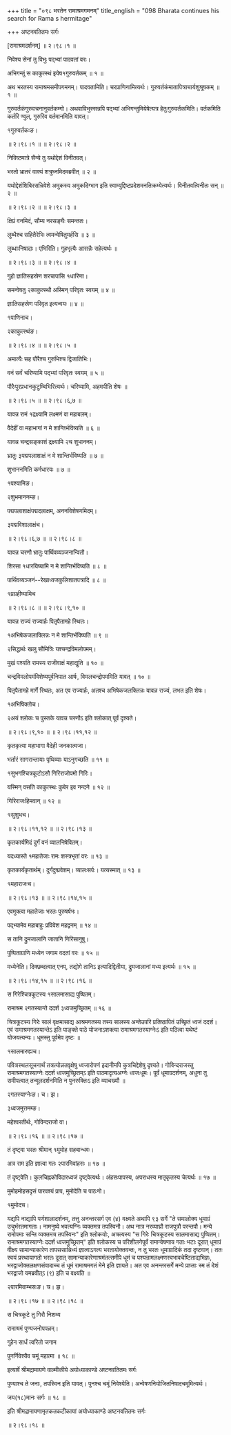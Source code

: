 +++
title = "०९८ भरतेन रामाश्रमगमनम्"
title_english = "098 Bharata continues his search for Rama s hermitage"

+++
अष्टनवतितमः सर्गः  

\[रामाश्रमदर्शनम्\] ॥ २।९८।१ ॥   

निवेश्य सेनां तु विभुः पद्भ्यां पादवतां वरः।  

अभिगन्तुं स काकुत्स्थं इयेष१गुरुवर्तकम्  ॥  १  ॥   

अथ भरतस्य रामाश्रमसमीपगमनम्। पादवतामिति। चरप्राणिनामित्यर्थः। गुरुवर्तकंमातापित्राचार्यशुश्रूषकम्  ॥  १  ॥   

गुरुवर्तकंगुरुवचनानुवर्तकम्गो। अथवाविभुस्सन्नपि पद्भ्यां अभिगन्तुमियेषेत्यत्र हेतुःगुरुवर्तकमिति। वर्तकमिति कर्तरि ण्वुल्, गुरुरिव वर्तमानमिति यावत्।  

१गुरुवर्तकःङ।  

 ॥ २।९८।१ ॥  ॥ २।९८।२ ॥   

निविष्टमात्रे सैन्ये तु यथोद्देशं विनीतवत्।  

भरतो भ्रातरं वाक्यं शत्रुघ्नमिदमब्रवीत्  ॥  २  ॥   

यथोद्देशंशिबिरसन्निवेशे अमुकस्य अमुकदिग्भाग इति स्वाम्युद्दिष्टप्रदेशमनतिक्रम्येत्यर्थः। विनीतवत्विनीतः सन्  ॥  २  ॥   

 ॥ २।९८।२ ॥  ॥ २।९८।३ ॥   

क्षिप्रं वनमिदं, सौम्य नरसङ्घैः समन्ततः।  

लुब्धैश्च सहितैरेभिः त्वमन्वेषितुमर्हसि  ॥  ३  ॥   

लुब्धाःनिषादाः। एभिरिति। गुहभृत्यैः आसन्नैः सहेत्यर्थः ॥   

 ॥ २।९८।३ ॥  ॥ २।९८।४ ॥   

गुहो ज्ञातिसहस्रेण शरचापासि १धारिणा।  

समन्वेषतु २काकुत्स्थौ अस्मिन् परिवृतः स्वयम्  ॥  ४  ॥   

ज्ञातिसहस्रेण परिवृत इत्यन्वयः  ॥  ४  ॥   

१पाणिनाच।  

२काकुत्स्थंङ।  

 ॥ २।९८।४ ॥  ॥ २।९८।५ ॥   

अमात्यैः सह पौरैश्च गुरुभिश्च द्विजातिभिः।  

वनं सर्वं चरिष्यामि पद्भ्यां परिवृतः स्वयम्  ॥  ५  ॥   

पौरैःपुरप्रधानकुटुम्बिभिरित्यर्थः। चरिष्यामि, अहमपीति शेषः  ॥   

 ॥ २।९८।५ ॥  ॥ २।९८।६,७ ॥   

यावन्न रामं १द्रक्ष्यामि लक्ष्मणं वा महाबलम्।  

वैदेहीं वा महाभागां न मे शान्तिर्भविष्यति  ॥  ६  ॥   

यावन्न चन्द्रसङ्काशं द्रक्ष्यामि २च शुभाननम्।  

भ्रातुः ३पद्मपलाशाक्षं न मे शान्तिर्भविष्यति  ॥  ७  ॥   

शुभाननमिति कर्मधारयः  ॥  ७  ॥   

१पश्यामिङ।  

२शुभमाननम्ङ।  

पद्मपलाशाक्षंपद्मदलाक्षम्, अननविशेषणमिदम्।  

३पद्मविशालाक्षंच।  

 ॥ २।९८।६,७ ॥  ॥ २।९८।८ ॥   

यावन्न चरणौ भ्रातुः पार्थिवव्यञ्जनान्वितौ।  

शिरसा १धारयिष्यामि न मे शान्तिर्भविष्यति  ॥  ८  ॥   

पार्थिवव्यञ्जनं--रेखाध्वजकुलिशातपत्रादि  ॥  ८  ॥   

१प्रग्रहीष्यामिच  

 ॥ २।९८।८ ॥  ॥ २।९८।९,१० ॥   

यावन्न राज्यं राज्यार्हः पितृपैतामहे स्थितः।  

१अभिषेकजलाक्लिन्नः न मे शान्तिर्भविष्यति  ॥  ९  ॥   

२सिद्धार्थः खलु सौमित्रिः यश्चन्द्रविमलोपमम्।  

मुखं पश्यति रामस्य राजीवाक्षं महाद्युति  ॥  १०  ॥   

चन्द्रविमलोपमंविशेष्यपूर्वनिपात आर्षः, विमलचन्द्रोपममिति यावत्  ॥  १०  ॥   

पितृपैतामहे मार्गे स्थितः, अत एव राज्यार्हः, अतश्च अभिषेकजलक्लिन्नः यावन्न राज्यं, लभत इति शेषः।  

१अभिषिक्तोच।  

२अयं श्लोकः च पुस्तके यावन्न चरणौऽ इति श्लोकात् पूर्वं दृश्यते।  

 ॥ २।९८।९,१० ॥  ॥ २।९८।११,१२ ॥   

कृतकृत्या महाभागा वैदेही जनकात्मजा।  

भर्तारं सागरान्तायाः पृथिव्याः याऽनुगच्छति  ॥  ११  ॥   

१सुभगश्चित्रकूटोऽसौ गिरिराजोपमो गिरिः।  

यस्मिन् वसति काकुत्स्थः कुबेर इव नन्दने  ॥  १२  ॥   

गिरिराजःहिमवान्  ॥  १२  ॥   

१सुशुभच।  

 ॥ २।९८।११,१२ ॥  ॥ २।९८।१३ ॥   

कृतकार्यमिदं दुर्गं वनं व्यालनिषेवितम्।  

यदध्यास्ते १महातेजाः रामः शस्त्रभृतां वरः  ॥  १३  ॥   

कृतकार्यंकृतार्थम्। दुर्गंदुष्प्रवेशम्। व्यालःसर्पः। यत्यस्मात्  ॥  १३  ॥   

१महाराजःच।  

 ॥ २।९८।१३ ॥  ॥ २।९८।१४,१५ ॥   

एवमुक्त्वा महातेजाः भरतः पुरुषर्षभः।  

पद्भ्यामेव महाबाहुः प्रविवेश महद्वनम्  ॥  १४  ॥   

स तानि द्रुमजालानि जातानि गिरिसानुषु।  

पुष्पिताग्राणि मध्येन जगाम वदतां वरः  ॥  १५  ॥   

मध्येनेति। दिक्छब्दत्वात् एनप्, तद्योगे तानिऽ इत्यादिद्वितीया, द्रुमजालानां मध्य इत्यर्थः  ॥  १५  ॥   

 ॥ २।९८।१४,१५ ॥  ॥ २।९८।१६ ॥   

स गिरेश्चित्रकूटस्य १सालमासाद्य पुष्पितम्।  

रामाश्रम २गतस्यान्ते ददर्श ३ध्वजमुच्छ्रितम्  ॥  १६  ॥   

चित्रकूटस्य गिरेः सालं वृक्षमासाद्य आश्रमगतस्य तस्य सालस्य अन्तेउपरि प्रतिष्ठापितं उच्छ्रितं ध्वजं ददर्श। एवं रामाश्रमगतस्यान्तेऽ इति पाङ्क्ते पाठे योजनाऽशक्त्या रामाश्रमगतस्याग्नेःऽ इति पठित्वा यथेष्टं योजयत्यन्यः। धूमस्तु पूर्वमेव दृष्टः ॥   

१सालमारुह्यच।  

पवित्रस्थलसूचनार्थं तत्रत्योन्नतवृक्षेषु ध्वजारोपणं इदानीमपि कुत्रचिद्देशेषु दृश्यते। गोविन्दराजस्तु रामाश्रमगतस्याग्नेः ददर्श ध्वजमुच्छ्रितम्ऽ इति पाठमादृत्यअग्नेः ध्वजःधूमः। पूर्वं धूमाग्रदर्शनम्, अधुना तु समीपत्वात् तन्मूलदर्शनमिति न पुनरुक्तिःऽ इति व्याचख्यौ ॥   

२गतस्याग्नेःङ। च। झ।  

३ध्वजमुत्तमम्ङ।  

महेश्वरतीर्थः, गोविन्दराजो वा।  

 ॥ २।९८।१६ ॥  ॥ २।९८।१७ ॥   

तं दृष्ट्वा भरतः श्रीमान् १मुमोह सहबान्धवः।  

अत्र राम इति ज्ञात्वा गतः २पारमिवांहसः  ॥  १७  ॥   

तं दृष्ट्वेति। कुलचिह्नकोविदारध्वजं दृष्ट्वेत्यर्थः। अंहसःपापस्य, अपराधस्य मातृकृतस्य चेत्यर्थः ॥ १७ ॥   

मुमोहमोहसदृसं पारवश्यं प्राप, मुमोदेति च पाठःगो।  

१मुमोदच।  

यद्यपि नाद्यापि पर्णशालादर्शनम्, तत्तु अनन्तरसर्ग एव (४) वक्ष्यते अथापि ९३ सर्गे "ते समालोक्य धूमाग्रं उचुर्भरतमागताः। नामनुष्ये भवत्यग्निः व्यक्तमत्र तपस्विनौ। अथ नात्र नरव्याघ्रौ राजपुत्रौ परन्तपौ। मन्ये रामोपमाः सन्ति व्यक्तमत्र तपस्विनः" इति श्लोकयोः, अत्रत्यस्य "स गिरेः चित्रकूटस्य सालमासाद्य पुष्पितम्। रामाश्रमगतस्याग्नेः ददर्श ध्वजमुच्छ्रितम्" इति श्लोकस्य च परिशीलनेपूर्वं रामान्वेषणाय गताः भटाः दूरात् धूमाग्रं वीक्ष्य सामान्याकारेण तापससान्निध्यं ज्ञात्वाऽगत्य भरतायोक्तवन्तः, न तु भरतः धूमाग्रादिकं तदा दृष्टवान्। ततः स्वयं प्रस्थायागतो भरतः दूरात् सामान्याकारेणाश्रमंतत्समीपे धूमं च पश्यन्रामलक्ष्मणस्वभावचेष्टिताद्यभिज्ञः, भरद्वाजोक्तलक्षणसंवादाच्च तं धूमं रामाश्रमगतं मेने इति ज्ञायते। अत एव अनन्तरसर्गे मन्ये प्राप्ताः स्म तं देशं भरद्वाजो यमब्रवीत्ऽ (९) इति च वक्ष्यति ॥   

२पारमिवाम्भसःङ। च। झ।  

 ॥ २।९८।१७ ॥  ॥ २।९८।१८ ॥   

स चित्रकूटे तु गिरौ निशम्य  

रामाश्रमं पुण्यजनोपपन्नम्।  

गुहेन सार्धं त्वरितो जगाम  

पुनर्निवेश्यैव चमूं महात्मा  ॥  १८  ॥   

इत्यार्षे श्रीमद्रामायणे वाल्मीकीये अयोध्याकाण्डे अष्टनवतितमः सर्गः  

पुण्याश्च ते जनाः, तपस्विन इति यावत्। पुनश्च चमूं निवेश्येति। अन्वेषणनियोजितनिषादचमूमित्यर्थः।  

जय(१८)मानः सर्गः  ॥  १८  ॥   

इति श्रीमद्रामायणामृतकतकटीकायां अयोध्याकाण्डे अष्टनवतितमः सर्गः  

 ॥ २।९८।१८ ॥   


